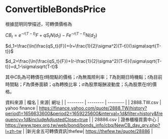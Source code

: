 # ConvertibleBondsPrice

根據昆明同學描述，可轉債價格為

$CB_t=e^{-r(T-t)}F+qS_tN(d_1)-Fe^{-r(T-t)}N(d_2)$

$d_1=\frac{\ln(\frac{qS_t}{F})+(r+\frac{1}{2}\sigma^2)(T-t)}{\sigma\sqrt{T-t}}$

$d_2=\frac{\ln(\frac{qS_t}{F})+(r-\frac{1}{2}\sigma^2)(T-t)}{\sigma\sqrt{T-t}}=d_1-\sigma\sqrt{T-t}$

其中$CB_t$為可轉債在$t$時間點的價格；$r$為無風險利率；$T$為到期日時機點；$t$為目前時間點；$F$為債券面額；$q$為轉換比率；$\sigma$為股票報酬波動度；$S_t$為股票在$t$的價格。

資料來源
| 檔名 | 來源| 網址 |
| -------- | -------- | -------- |
| 2888.TW.csv     | yahoo finance     | https://finance.yahoo.com/quote/2888.TW/history?period1=1656633600&period2=1659225600&interval=1d&filter=history&frequency=1d&includeAdjustedClose=true |
| 28886.csv     | 證券櫃檯買賣中心     | https://www.tpex.org.tw/web/bond/bonds_info/cbq/NewCB_day_qry.php?l=zh-tw |
|新光金五可轉債資訊|thefew| https://thefew.tw/quote/28886 |


